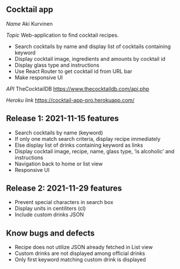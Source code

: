 ## Cocktail app

_Name_
Aki Kurvinen

_Topic_
Web-application to find cocktail recipes.

- Search cocktails by name and display list of cocktails containing keyword
- Display cocktail image, ingredients and amounts by cocktail id
- Display glass type and instructions
- Use React Router to get cocktail id from URL bar
- Make responsive UI

_API_
TheCocktailDB
https://www.thecocktaildb.com/api.php

_Heroku link_
https://cocktail-app-pro.herokuapp.com/

## Release 1: 2021-11-15 features

- Search cocktails by name (keyword)
- If only one match search criteria, display recipe immediately
- Else display list of drinks containing keyword as links
- Display cocktail image, recipe, name, glass type, ‘is alcoholic’ and instructions
- Navigation back to home or list view
- Responsive UI

## Release 2: 2021-11-29 features

- Prevent special characters in search box
- Display units in centiliters (cl)
- Include custom drinks JSON

## Know bugs and defects

- Recipe does not utilize JSON already fetched in List view
- Custom drinks are not displayed among official drinks
- Only first keyword matching custom drink is displayed
